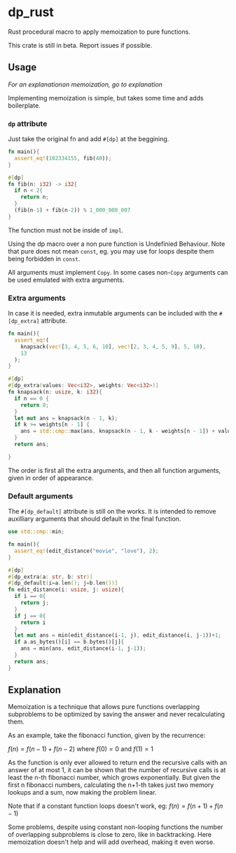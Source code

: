 # dp_rust
Rust procedural macro to apply memoization to pure functions.

This crate is still in beta. Report issues if possible.

## Usage
_For an explanationon memoization, go to explanation_

Implementing memoization is simple, but takes some time and adds
boilerplate.

### `dp` attribute
Just take the original fn and add `#[dp]` at the beggining.
```rs
fn main(){
  assert_eq!(102334155, fib(40));
}

#[dp]
fn fib(n: i32) -> i32{
  if n < 2{
    return n;
  }
  (fib(n-1) + fib(n-2)) % 1_000_000_007
}
```
The function must not be inside of `impl`.

Using the dp macro over a non pure function is Undefinied Behaviour.
Note that pure does not mean `const`, eg. you may use for loops despite
them being forbidden in `const`.

All arguments must implement `Copy`. In some cases non-`Copy` arguments
can be used emulated with extra arguments.

### Extra arguments
In case it is needed, extra inmutable arguments can be included with
the `#[dp_extra]` attribute.

```rs
fn main(){
  assert_eq!(
    knapsack(vec![3, 4, 5, 6, 10], vec![2, 3, 4, 5, 9], 5, 10),
    13
  );
}

#[dp]
#[dp_extra(values: Vec<i32>, weights: Vec<i32>)]
fn knapsack(n: usize, k: i32){
  if n == 0 {
    return 0;
  }
  let mut ans = knapsack(n - 1, k);
  if k >= weights[n - 1] {
    ans = std::cmp::max(ans, knapsack(n - 1, k - weights[n - 1]) + values[n - 1]);
  }
  return ans;

}
```

The order is first all the extra arguments, and then all function
arguments, given in order of appearance.

### Default arguments
The `#[dp_default]` attribute is still on the works. It is intended to
remove auxilliary arguments that should default in the final function.

```rs
use std::cmp::min;

fn main(){
  assert_eq!(edit_distance("movie", "love"), 2);
}

#[dp]
#[dp_extra(a: str, b: str)]
#[dp_default(i=a.len(); j=b.len())]
fn edit_distance(i: usize, j: usize){
  if i == 0{
    return j;
  }
  if j == 0{
    return i
  }
  let mut ans = min(edit_distance(i-1, j), edit_distance(i, j-1))+1;
  if a.as_bytes()[i] == b.bytes()[j]{
    ans = min(ans, edit_distance(i-1, j-1));
  }
  return ans;
}
```

## Explanation
Memoization is a technique that allows pure functions overlapping
subproblems to be optimized by saving the answer and never recalculating
them.

As an example, take the fibonacci function, given by the recurrence:

$f(n) = f(n-1) + f(n-2)$
where $f(0) = 0$ and $f(1) = 1$

As the function is only ever allowed to return end the recursive calls
with an answer of at most 1, it can be shown that the number of
recursive calls is at least the n-th fibonacci number, which grows
exponentially. But given the first n fibonacci numbers, calculating the
n+1-th takes just two memory lookups and a sum, now making the problem
linear.

Note that if a constant function loops doesn't work, eg:
$f(n) = f(n+1) + f(n-1)$

Some problems, despite using constant non-looping functions the number
of overlapping subproblems is close to zero, like in backtracking. Here
memoization doesn't help and will add overhead, making it even worse.
